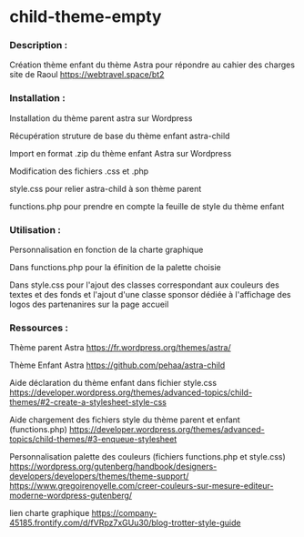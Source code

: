 # child-theme-empty

### Description :

Création thème enfant du thème Astra
pour répondre au cahier des charges site de Raoul
https://webtravel.space/bt2

### Installation :

Installation du thème parent astra sur Wordpress

Récupération struture de base du thème enfant astra-child

Import en format .zip du thème enfant Astra sur Wordpress

Modification des fichiers .css et .php

style.css pour relier astra-child à son thème parent

functions.php pour prendre en compte la feuille de style du thème enfant

### Utilisation :

Personnalisation en fonction de la charte graphique

Dans functions.php pour la éfinition de la palette choisie

Dans style.css pour l'ajout des classes correspondant aux couleurs des textes et des fonds et l'ajout d'une classe sponsor dédiée à l'affichage des logos des partenanires sur la page accueil


### Ressources :

Thème parent Astra
https://fr.wordpress.org/themes/astra/

Thème Enfant Astra
https://github.com/pehaa/astra-child

Aide déclaration du thème enfant dans fichier style.css
https://developer.wordpress.org/themes/advanced-topics/child-themes/#2-create-a-stylesheet-style-css

Aide chargement des fichiers style du thème parent et enfant (functions.php)
https://developer.wordpress.org/themes/advanced-topics/child-themes/#3-enqueue-stylesheet

Personnalisation palette des couleurs (fichiers functions.php et style.css)
https://wordpress.org/gutenberg/handbook/designers-developers/developers/themes/theme-support/
https://www.gregoirenoyelle.com/creer-couleurs-sur-mesure-editeur-moderne-wordpress-gutenberg/

lien charte graphique
https://company-45185.frontify.com/d/fVRpz7xGUu30/blog-trotter-style-guide
